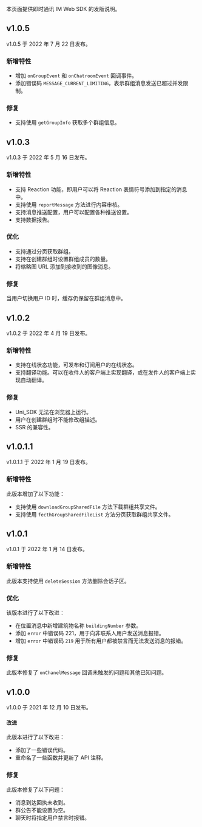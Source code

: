 本页面提供即时通讯 IM Web SDK 的发版说明。

## v1.0.5

v1.0.5 于 2022 年 7 月 22 日发布。

### 新增特性

- 增加 `onGroupEvent` 和 `onChatroomEvent` 回调事件。
- 添加错误码 `MESSAGE_CURRENT_LIMITING`，表示群组消息发送已超过并发限制。

### 修复

- 支持使用 `getGroupInfo` 获取多个群组信息。

## v1.0.3

v1.0.3 于 2022 年 5 月 16 日发布。

### 新增特性

- 支持 Reaction 功能，即用户可以将 Reaction 表情符号添加到指定的消息中。
- 支持使用 `reportMessage` 方法进行内容审核。
- 支持消息推送配置，用户可以配置各种推送设置。
- 支持数据报告。

### 优化

- 支持通过分页获取群组。
- 支持在创建群组时设置群组成员的数量。
- 将缩略图 URL 添加到接收到的图像消息。

### 修复

当用户切换用户 ID 时，缓存仍保留在群组消息中。

## v1.0.2

v1.0.2 于 2022 年 4 月 19 日发布。

### 新增特性

- 支持在线状态功能，可发布和订阅用户的在线状态。
- 支持翻译功能。可以在收件人的客户端上实现翻译，或在发件人的客户端上实现自动翻译。

### 修复

- Uni_SDK 无法在浏览器上运行。
- 用户在创建群组时不能修改组描述。
- SSR 的兼容性。

## v1.0.1.1

v1.0.1.1 于 2022 年 1 月 19 日发布。

### 新增特性

此版本增加了以下功能：

- 支持使用 `downloadGroupSharedFile` 方法下载群组共享文件。
- 支持使用 `fecthGroupSharedFileList` 方法分页获取群组共享文件。

## v1.0.1

v1.0.1 于 2022 年 1 月 14 日发布。

### 新增特性

此版本支持使用 `deleteSession` 方法删除会话子区。

### 优化

该版本进行了以下改进：

- 在位置消息中新增建筑物名称 `buildingNumber` 参数。
- 添加 `error` 中错误码 221，用于向非联系人用户发送消息报错。
- 增加 `error` 中错误码 `219` 用于所有用户都被禁言而无法发送消息的报错。

### 修复

此版本修复了 `onChanelMessage` 回调未触发的问题和其他已知问题。

## v1.0.0

v1.0.0 于 2021 年 12 月 10 日发布。

#### 改进

此版本进行了以下改进：

- 添加了一些错误代码。
- 重命名了一些函数并更新了 API 注释。

### 修复

此版本修复了以下问题：

- 消息到达回执未收到。
- 群公告不能设置为空。
- 聊天时将指定用户禁言时报错。